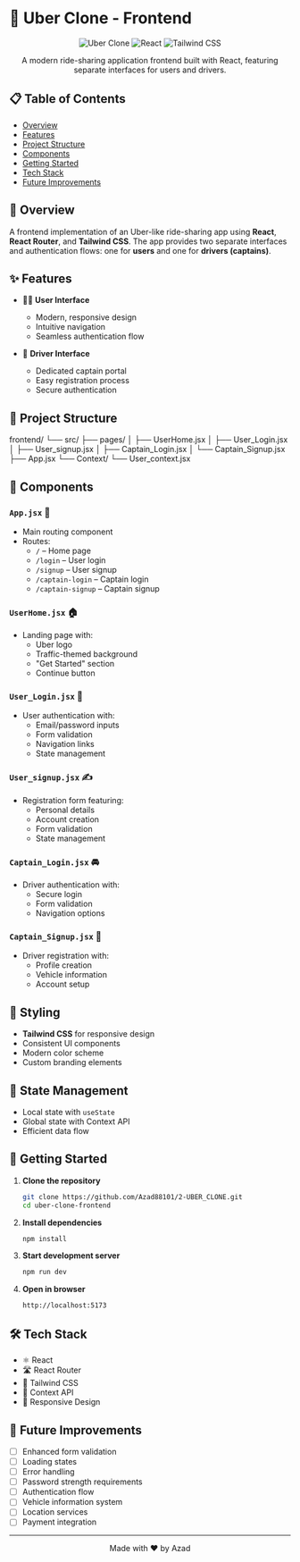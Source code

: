 # 🚗 Uber Clone - Frontend

<div align="center">

![Uber Clone](https://img.shields.io/badge/Uber-Clone-000000?style=for-the-badge&logo=uber&logoColor=white)
![React](https://img.shields.io/badge/React-20232A?style=for-the-badge&logo=react&logoColor=61DAFB)
![Tailwind CSS](https://img.shields.io/badge/Tailwind_CSS-38B2AC?style=for-the-badge&logo=tailwind-css&logoColor=white)

A modern ride-sharing application frontend built with React, featuring separate interfaces for users and drivers.

</div>

## 📋 Table of Contents
- [Overview](#-overview)
- [Features](#-features)
- [Project Structure](#-project-structure)
- [Components](#-components)
- [Getting Started](#-getting-started)
- [Tech Stack](#-tech-stack)
- [Future Improvements](#-future-improvements)

## 🌟 Overview

A frontend implementation of an Uber-like ride-sharing app using **React**, **React Router**, and **Tailwind CSS**. The app provides two separate interfaces and authentication flows: one for **users** and one for **drivers (captains)**.

## ✨ Features

- 🚶‍♂️ **User Interface**
  - Modern, responsive design
  - Intuitive navigation
  - Seamless authentication flow

- 🚗 **Driver Interface**
  - Dedicated captain portal
  - Easy registration process
  - Secure authentication

## 📁 Project Structure

frontend/
└── src/
├── pages/
│ ├── UserHome.jsx
│ ├── User_Login.jsx
│ ├── User_signup.jsx
│ ├── Captain_Login.jsx
│ └── Captain_Signup.jsx
├── App.jsx
└── Context/
└── User_context.jsx

## 🧩 Components

### `App.jsx` 🎯
- Main routing component
- Routes:
  - `/` – Home page
  - `/login` – User login
  - `/signup` – User signup
  - `/captain-login` – Captain login
  - `/captain-signup` – Captain signup

### `UserHome.jsx` 🏠
- Landing page with:
  - Uber logo
  - Traffic-themed background
  - "Get Started" section
  - Continue button

### `User_Login.jsx` 🔑
- User authentication with:
  - Email/password inputs
  - Form validation
  - Navigation links
  - State management

### `User_signup.jsx` ✍️
- Registration form featuring:
  - Personal details
  - Account creation
  - Form validation
  - State management

### `Captain_Login.jsx` 🚘
- Driver authentication with:
  - Secure login
  - Form validation
  - Navigation options

### `Captain_Signup.jsx` 📝
- Driver registration with:
  - Profile creation
  - Vehicle information
  - Account setup

## 🎨 Styling

- **Tailwind CSS** for responsive design
- Consistent UI components
- Modern color scheme
- Custom branding elements

## 🔄 State Management

- Local state with `useState`
- Global state with Context API
- Efficient data flow

## 🚀 Getting Started

1. **Clone the repository**
   ```bash
   git clone https://github.com/Azad88101/2-UBER_CLONE.git
   cd uber-clone-frontend
   ```

2. **Install dependencies**
   ```bash
   npm install
   ```

3. **Start development server**
   ```bash
   npm run dev
   ```

4. **Open in browser**
   ```
   http://localhost:5173
   ```

## 🛠 Tech Stack

- ⚛️ React
- 🛣️ React Router
- 🎨 Tailwind CSS
- 🔄 Context API
- 📱 Responsive Design

## 🔮 Future Improvements

- [ ] Enhanced form validation
- [ ] Loading states
- [ ] Error handling
- [ ] Password strength requirements
- [ ] Authentication flow
- [ ] Vehicle information system
- [ ] Location services
- [ ] Payment integration

---

<div align="center">

Made with ❤️ by Azad

</div>